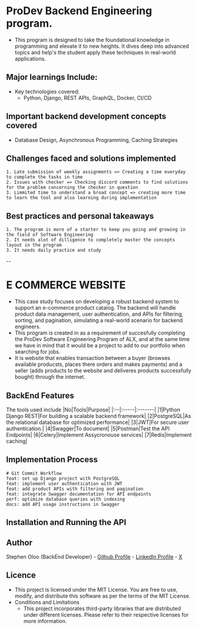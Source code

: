 # ProDev Backend Engineering program.
- This program is designed to take the foundational knowledge in programming and elevate it to new heights. It dives deep into advanced topics and help's the student apply these techniques in real-world applications.

## Major learnings Include:
- Key technologies covered:
    - Python, Django, REST APIs, GraphQL, Docker, CI/CD

## Important backend development concepts covered
- Database Design, Asynchronous Programming, Caching Strategies

## Challenges faced and solutions implemented
    1. Late submission of weekly assignments => Creating a time everyday to complete the tasks in time
    2. Issues with checker => Checking discord comments to find solutions for the problem concerning the checker in question
    3. Limmited time to understand a broad concept => creating more time to learn the tool and also learning during implementation

## Best practices and personal takeaways
    1. The program is more of a starter to keep you going and growing in the field of Software Engineering
    2. It needs alot of dilligence to completely master the concepts layout in the program
    3. It needs daily practice and study

--

# E COMMERCE WEBSITE
- This case study focuses on developing a robust backend system to support an e-commerce product catalog. The backend will handle product data management, user authentication, and APIs for filtering, sorting, and pagination, simulating a real-world scenario for backend engineers.
- This program is created in as a requirement of succesfully completing the ProDev Software Engineering Program of ALX, and at the same time we have in mind that it would be a project to add to our portfolio when searching for jobs.
- It is website that enables transaction between a buyer (browses available producsts, places there orders and makes payments) and a seller (adds products to the website and deliveres products successfully bought) through the internet.

## BackEnd Features
The tools used include
|No|Tools|Purpose|
|:--|:-----|:-------|
|1|Python Django REST|For building a scalable backend framework|
|2|PostgreSQL|As the relational database for optimized performance|
|3|JWT|For secure user authentication.|
|4|Swagger|To document|
|5|Postman|Test the API Endpoints|
|6|Celery|Implement Assycronouse services|
|7|Redis|Implement caching|

## Implementation Process
```
# Git Commit Workflow
feat: set up Django project with PostgreSQL
feat: implement user authentication with JWT
feat: add product APIs with filtering and pagination
feat: integrate Swagger documentation for API endpoints
perf: optimize database queries with indexing
docs: add API usage instructions in Swagger
```

## Installation and Running the API

## Author
Stephen Oloo (BackEnd Developer)
    - [Github Profile](https://github.com/stepholo)
    - [LinkedIn Profile](https://www.linkedin.com/in/stepholo0/)
    - [X](https://x.com/Stevenob12)

## Licence
- This project is licensed under the MIT License. You are free to use, modify, and distribute this software as per the terms of the MIT License.
- Conditions and Limitations
    - This project incorporates third-party libraries that are distributed under different licenses. Please refer to their respective licenses for more information.
